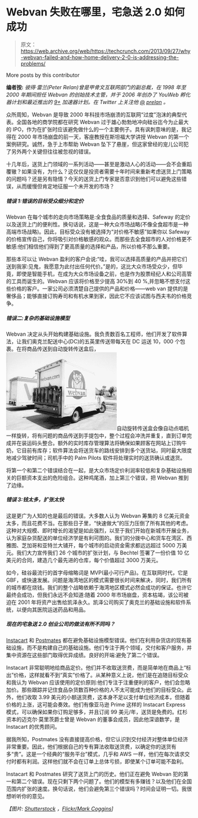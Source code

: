 # Webvan 失败在哪里，宅急送 2.0 如何成功

> 原文：<https://web.archive.org/web/https://techcrunch.com/2013/09/27/why-webvan-failed-and-how-home-delivery-2-0-is-addressing-the-problems/>

More posts by this contributor

**编者按:** *彼得·雷兰(Peter Relan)曾是甲骨文互联网部门的副总裁，在 1998 年至 2000 年期间担任 Webvan 的创始技术主管，并于 2006 年创办了 YouWeb 孵化器计划和最近推出的 [9+](https://web.archive.org/web/20230305214804/http://studio9plus.com/) 加速器计划。在 Twitter 上关注他 [@](https://web.archive.org/web/20230305214804/https://twitter.com/prelan)* *[prelan](https://web.archive.org/web/20230305214804/https://twitter.com/prelan) 。*

众所周知，Webvan 是导致 2000 年科技市场崩溃的互联网“过度”泡沫的典型代表。全国各地的商学院都在研究 Webvan 过于雄心勃勃地冲向硅谷迄今为止最大的 IPO，作为在扩张时应该避免做什么的一个主要例子。具有讽刺意味的是，我记得在 2000 年市场崩盘的前一天，客座教授在斯坦福大学讲授 Webvan 的第一个案例研究。诚然，急于上市帮助 Webvan 坠下了悬崖，但这家曾经的宠儿公司犯了另外两个关键但往往被忽视的错误。

十几年后，送货上门领域的一系列活动——甚至是激动人心的活动——会不会重蹈覆辙？如果没有，为什么？这仅仅是投资者需要十年时间来重新考虑送货上门策略的问题吗？还是另有隐情？今天的送货上门专家是否意识到他们可以避免这些错误，从而缓慢但肯定地征服一个未开发的市场？

##### 错误 1:错误的目标受众细分和定价

Webvan 在每个城市的走向市场策略是:全食食品的质量和选择、Safeway 的定价以及送货上门的便利性。换句话说，这是一种大众市场战略(不像全食超市是一种高端市场战略)。因此，目标受众没有被选择为“对价格不敏感”如果你以 Safeway 的价格宣传自己，你将吸引对价格敏感的观众。而那些去全食超市的人对价格更不敏感:他们相信他们得到了更高质量的选择和产品，所以价格不那么重要。

那些本可以让 Webvan 盈利的客户会说:“哇，我可以选择高质量的产品并把它们送到我家:见鬼，我愿意为此付出任何代价。”是的，这比大众市场受众少，但毕竟，即使是智能手机，在成为大众市场设备之前，也是作为股票经纪人和公司高管的工具而诞生的。Webvan 应该将价格至少提高 30%到 40 %,并忽略不想支付这些价格的客户。一家公司必须清楚自己提供的产品和价格——web van 提供的是奢侈品；能够直接订购寿司和有机水果到家，因此它不应该试图与西夫韦的价格竞争。

##### **错误二:复杂的基础设施模型** 

Webvan 决定从头开始构建基础设施。我负责数百名工程师，他们开发了软件算法，让我们奥克兰配送中心(DC)的五英里传送带每天在 DC 运送 10，000 个包裹。在将商品传送到自动旋转传送盒后，![webvan](img/92959b95742a8ebb50acb8b17a117849.png)自动旋转传送盒会像自动点唱机一样旋转，将有问题的商品传送到手提包中，整个过程会冲洗并重复，直到订单完成并在装运码头整合。额外的实时库存管理算法将确保如果顾客在网站上订购牛奶，它目前有库存；软件算法会将送货车的路线安排到多个送货站，同时最大限度地减少驾驶时间；司机手中的 Palm Pilots 软件将处理实时的送货确认或退货。

将第一个和第二个错误结合在一起，是大众市场定价利润率较低和复杂基础设施相关的巨额资本支出的危险组合。这种鸡尾酒，加上第三个错误，把 Webvan 推到了边缘。

##### 错误 3:钱太多，扩张太快

这是更广为人知的也是最后的错误。大多数人认为 Webvan 筹集的 8 亿美元资金太多，而且花费不当。在那些日子里，“快速做大”的压力压倒了所有其他的考虑。这种对大规模、即时增长的渴望是如此强烈，以至于我们开始在新城市开展业务，认为家庭杂货配送的单位经济学是有利可图的。我们的分拨中心和货车在湾区、西雅图、芝加哥和亚特兰大铺开，每个城市的启动资金需求都远远超过 5000 万美元。我们大力宣传我们 26 个城市的扩张计划，与 Bechtel 签署了一份价值 10 亿美元的合同，建造几个最先进的仓库，每个价值超过 3000 万美元。

如今，硅谷最流行的首字母缩略词是 MVP(最小可行产品)。在互联网时代，它是 GBF，或快速发展。问题是海湾地区的模式需要很长时间来解决，同时，我们所有的城市都在烧钱。我们的整个战略依赖于海湾地区模式必然会成功的保证。也许它最终会成功，但我们永远不会知道:随着 2000 年市场崩盘，资本枯竭，该公司被迫在 2001 年将资产出售给凯泽永久。凯泽公司购买了奥克兰的基础设施和软件系统，以便向其医院运送药品和用品。

##### **现在的宅急送 2.0 创业公司的做法有所不同吗？**

[Instacart](https://web.archive.org/web/20230305214804/https://www.instacart.com/store) 和 [Postmates](https://web.archive.org/web/20230305214804/http://postmates.com/) 都在避免基础设施模型错误。他们在利用杂货店的现有基础设施，而不是构建自己的基础设施。他们专注于两个领域，交付和客户服务，并集中资源在这些部门取得优异成绩。良好的开端:避免了第二个错误。

Instacart 非常聪明地给商品定价。他们并不收取送货费，而是简单地在商品上“标出”价格，这样就看不到“真实”价格了。从某种意义上说，他们是在追随目标受众和我认为 Webvan 应该使用的定价原则:他们专注于注重便利的客户，他们会忽略加价。那些跟踪并记住食品杂货数百种价格的人不太可能成为他们的目标受众。此外，他们收取 3.99 美元的小额送货费，这本身不足以支付单位经济成本，但随着价格的上涨，这可能会奏效。他们有像亚马逊 Prime 这样的 Instacart Express 模式，可以确保如果你订购足够多，并且订阅 99 美元/年，送货是免费的。红杉资本的迈克尔·莫里茨爵士曾是 Webvan 的董事会成员，因此他深谙数学，是 Instacart 的优秀顾问。

据我所知，Postmates 没有直接提高价格，但它认识到交付经济对整体单位经济非常重要。因此，他们根据自己的专有算法收取送货费，以确定你的送货有多“贵”。这是一个经典的“服务平台”模式，几乎和 AWS 一样，他们在每次请求交付时都有利润。这样他们就不会在订单上总体亏损，即使某个订单可能不盈利。

Instacart 和 Postmates 研究了送货上门的历史。他们正在避免 Webvan 犯的第一和第二个错误。现在只剩下两个问题了。他们的模型有多赚钱？以及他们在全国范围内扩张的速度。换句话说，他们会避免第三个错误吗？时间会证明一切。我很想听听你的意见。

*【图片: [Shutterstock](https://web.archive.org/web/20230305214804/http://www.shutterstock.com/) ，[Flickr/Mark Coggins](https://web.archive.org/web/20230305214804/http://www.flickr.com/photos/markcoggins/79995312/)]*